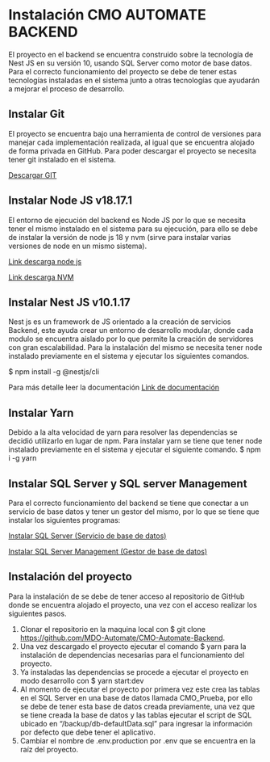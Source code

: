 # Instalación CMO AUTOMATE BACKEND

El proyecto en el backend se encuentra construido sobre la tecnología de Nest JS en su versión 10, usando SQL Server como motor de base datos. Para el correcto funcionamiento del proyecto se debe de tener estas tecnologías instaladas en el sistema junto a otras tecnologías que ayudarán a mejorar el proceso de desarrollo.

## Instalar Git

El proyecto se encuentra bajo una herramienta de control de versiones para manejar cada implementación realizada, al igual que se encuentra alojado de forma privada en GitHub. Para poder descargar el proyecto se necesita tener git instalado en el sistema.

[Descargar GIT](https://git-scm.com/)

## Instalar Node JS v18.17.1

El entorno de ejecución del backend es Node JS por lo que se necesita tener el mismo instalado en el sistema para su ejecución, para ello se debe de instalar la versión de node js 18 y nvm (sirve para instalar varias versiones de node en un mismo sistema).

[Link descarga node js](https://nodejs.org/en)

[Link descarga NVM](https://github.com/coreybutler/nvm-windows/releases)

## Instalar Nest JS v10.1.17

Nest js es un framework de JS orientado a la creación de servicios Backend, este ayuda crear un entorno de desarrollo modular, donde cada modulo se encuentra aislado por lo que permite la creación de servidores con gran escalabilidad.
Para la instalación del mismo se necesita tener node instalado previamente en el sistema y ejecutar los siguientes comandos.

$ npm install -g @nestjs/cli



Para más detalle leer la documentación
[Link de documentación](https://docs.nestjs.com/#installation)

## Instalar Yarn

Debido a la alta velocidad de yarn para resolver las dependencias se decidió utilizarlo en lugar de npm. Para instalar yarn se tiene que tener node instalado previamente en el sistema y ejecutar el siguiente comando.
$ npm i -g yarn

## Instalar SQL Server y SQL server Management

Para el correcto funcionamiento del backend se tiene que conectar a un servicio de base datos y tener un gestor del mismo, por lo que se tiene que instalar los siguientes programas:

[Instalar SQL Server (Servicio de base de datos)](https://www.microsoft.com/es-es/sql-server/sql-server-downloads)

[Instalar SQL Server Management (Gestor de base de datos)](https://learn.microsoft.com/en-us/sql/ssms/download-sql-server-management-studio-ssms?view=sql-server-ver16)

## Instalación del proyecto

Para la instalación de se debe de tener acceso al repositorio de GitHub donde se encuentra alojado el proyecto, una vez con el acceso realizar los siguientes pasos.

1. Clonar el repositorio en la maquina local con $ git clone https://github.com/MDO-Automate/CMO-Automate-Backend.
2. Una vez descargado el proyecto ejecutar el comando $ yarn para la instalación de dependencias necesarias para el funcionamiento del proyecto.
3. Ya instaladas las dependencias se procede a ejecutar el proyecto en modo desarrollo con $ yarn start:dev
4. Al momento de ejecutar el proyecto por primera vez este crea las tablas en el SQL Server en una base de datos llamada CMO_Prueba, por ello se debe de tener esta base de datos creada previamente, una vez que se tiene creada la base de datos y las tablas ejecutar el script de SQL ubicado en “/backup/db-defaultData.sql” para ingresar la información por defecto que debe tener el aplicativo.
5. Cambiar el nombre de .env.production por .env que se encuentra en la raíz del proyecto.
